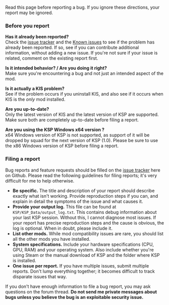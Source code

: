 Read this page before reporting a bug. If you ignore these directions, your report may be ignored.

### Before you report

**Has it already been reported?**  
Check the [issue tracker](https://github.com/KospY/KIS/issues) and the [Known issues](https://github.com/KospY/KIS/wiki/Known%20issues) to see if the problem has already been reported. If so, see if you can contribute additional information, without adding a new issue. 
If you're not sure if your issue is related, comment on the existing report first.

**Is it intended behavior? / Are you doing it right?**  
Make sure you're encountering a bug and not just an intended aspect of the mod.

**Is it actually a KIS problem?**  
See if the problem occurs if you uninstall KIS, and also see if it occurs when KIS is the *only* mod installed. 

**Are you up-to-date?**  
Only the latest version of KIS and the latest version of KSP are supported. Make sure both are completely up-to-date before filing a report.

**Are you using the KSP Windows x64 version ?**  
x64 Windows version of KSP is not supported, as support of it will be dropped by squad for the next version of KSP (1.0). Please be sure to use the x86 Windows version of KSP before filing a report.

### Filing a report

Bug reports and feature requests should be filled on the [issue tracker](https://github.com/KospY/KIS/issues) here on Github. Please read the following guidelines for filing reports; it's very difficult for me to help otherwise.

* **Be specific.** The title and description of your report should describe exactly what isn't working. Provide reproduction steps if you can, and explain in detail the symptoms of the issue and what causes it.
* **Provide your output log.** This file can be found at `KSP/KSP_Data/output_log.txt`. This contains debug information about your last KSP session. Without this, I cannot diagnose most issues. If your report has precise reproduction steps and the cause is obvious, the log is optional. When in doubt, please include it.
* **List other mods.** While mod compatibility issues are rare, you should list all the other mods you have installed.
* **System specifications.** Include your hardware specifications (CPU, GPU, RAM) and your operating system. Also include whether you're using Steam or the manual download of KSP and the folder where KSP is installed.
* **One issue per report.** If you have multiple issues, submit multiple reports. Don't lump everything together; it becomes difficult to track disparate issues that way.

If you don't have enough information to file a bug report, you may ask questions on the forum thread. **Do not send me private messages about bugs unless you believe the bug is an exploitable security issue.**